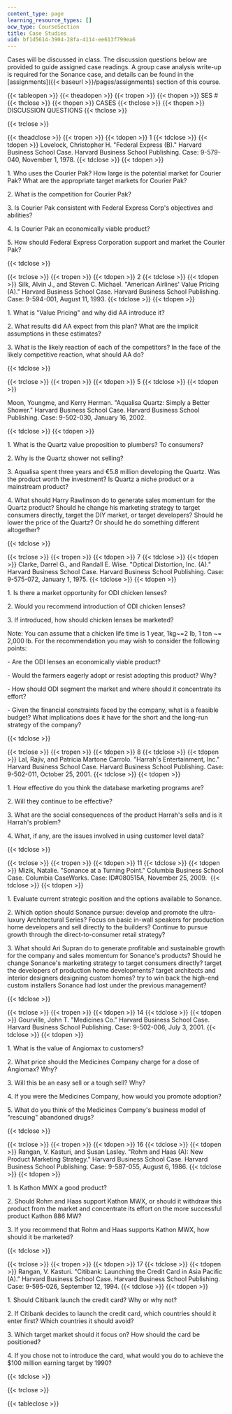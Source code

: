 ```yaml
---
content_type: page
learning_resource_types: []
ocw_type: CourseSection
title: Case Studies
uid: bf1d5614-3904-28fa-4114-ee613f799ea6
---
```


Cases will be discussed in class. The discussion questions below are provided to guide assigned case readings. A group case analysis write-up is required for the Sonance case, and details can be found in the [assignments]({{< baseurl >}}/pages/assignments) section of this course.

{{< tableopen >}}
{{< theadopen >}}
{{< tropen >}}
{{< thopen >}}
SES #
{{< thclose >}}
{{< thopen >}}
CASES
{{< thclose >}}
{{< thopen >}}
DISCUSSION QUESTIONS
{{< thclose >}}

{{< trclose >}}

{{< theadclose >}}
{{< tropen >}}
{{< tdopen >}}
1
{{< tdclose >}}
{{< tdopen >}}
Lovelock, Christopher H. "Federal Express (B)." Harvard Business School Case. Harvard Business School Publishing. Case: 9-579-040, November 1, 1978.
{{< tdclose >}}
{{< tdopen >}}


1\. Who uses the Courier Pak? How large is the potential market for Courier Pak? What are the appropriate target markets for Courier Pak?

2\. What is the competition for Courier Pak?

3\. Is Courier Pak consistent with Federal Express Corp's objectives and abilities?

4\. Is Courier Pak an economically viable product?

5\. How should Federal Express Corporation support and market the Courier Pak?


{{< tdclose >}}

{{< trclose >}}
{{< tropen >}}
{{< tdopen >}}
2
{{< tdclose >}}
{{< tdopen >}}
Silk, Alvin J., and Steven C. Michael. "American Airlines' Value Pricing (A)." Harvard Business School Case. Harvard Business School Publishing. Case: 9-594-001, August 11, 1993.
{{< tdclose >}}
{{< tdopen >}}


1\. What is "Value Pricing" and why did AA introduce it?

2\. What results did AA expect from this plan? What are the implicit assumptions in these estimates?

3\. What is the likely reaction of each of the competitors? In the face of the likely competitive reaction, what should AA do?


{{< tdclose >}}

{{< trclose >}}
{{< tropen >}}
{{< tdopen >}}
5
{{< tdclose >}}
{{< tdopen >}}


Moon, Youngme, and Kerry Herman. "Aqualisa Quartz: Simply a Better Shower." Harvard Business School Case. Harvard Business School Publishing. Case: 9-502-030, January 16, 2002.


{{< tdclose >}}
{{< tdopen >}}


1\. What is the Quartz value proposition to plumbers? To consumers?

2\. Why is the Quartz shower not selling?

3\. Aqualisa spent three years and €5.8 million developing the Quartz. Was the product worth the investment? Is Quartz a niche product or a mainstream product?

4\. What should Harry Rawlinson do to generate sales momentum for the Quartz product? Should he change his marketing strategy to target consumers directly, target the DIY market, or target developers? Should he lower the price of the Quartz? Or should he do something different altogether?


{{< tdclose >}}

{{< trclose >}}
{{< tropen >}}
{{< tdopen >}}
7
{{< tdclose >}}
{{< tdopen >}}
Clarke, Darrel G., and Randall E. Wise. "Optical Distortion, Inc. (A)." Harvard Business School Case. Harvard Business School Publishing. Case: 9-575-072, January 1, 1975.
{{< tdclose >}}
{{< tdopen >}}


1\. Is there a market opportunity for ODI chicken lenses?

2\. Would you recommend introduction of ODI chicken lenses?

3\. If introduced, how should chicken lenses be marketed?

Note: You can assume that a chicken life time is 1 year, 1kg~=2 lb, 1 ton ~= 2,000 lb. For the recommendation you may wish to consider the following points:

\- Are the ODI lenses an economically viable product?

\- Would the farmers eagerly adopt or resist adopting this product? Why?

\- How should ODI segment the market and where should it concentrate its effort?

\- Given the financial constraints faced by the company, what is a feasible budget? What implications does it have for the short and the long-run strategy of the company?


{{< tdclose >}}

{{< trclose >}}
{{< tropen >}}
{{< tdopen >}}
8
{{< tdclose >}}
{{< tdopen >}}
Lal, Rajiv, and Patricia Martone Carrolo. "Harrah's Entertainment, Inc." Harvard Business School Case. Harvard Business School Publishing. Case: 9-502-011, October 25, 2001.
{{< tdclose >}}
{{< tdopen >}}


1\. How effective do you think the database marketing programs are?

2\. Will they continue to be effective?

3\. What are the social consequences of the product Harrah's sells and is it Harrah's problem?

4\. What, if any, are the issues involved in using customer level data?


{{< tdclose >}}

{{< trclose >}}
{{< tropen >}}
{{< tdopen >}}
11
{{< tdclose >}}
{{< tdopen >}}
Mizik, Natalie. "Sonance at a Turning Point." Columbia Business School Case. Columbia CaseWorks. Case: ID#080515A, November 25, 2009. 
{{< tdclose >}}
{{< tdopen >}}


1\. Evaluate current strategic position and the options available to Sonance.

2\. Which option should Sonance pursue: develop and promote the ultra-luxury Architectural Series? Focus on basic in-wall speakers for production home developers and sell directly to the builders? Continue to pursue growth through the direct-to-consumer retail strategy?

3\. What should Ari Supran do to generate profitable and sustainable growth for the company and sales momentum for Sonance's products? Should he change Sonance's marketing strategy to target consumers directly? target the developers of production home developments? target architects and interior designers designing custom homes? try to win back the high-end custom installers Sonance had lost under the previous management?


{{< tdclose >}}

{{< trclose >}}
{{< tropen >}}
{{< tdopen >}}
14
{{< tdclose >}}
{{< tdopen >}}
Gourville, John T. "Medicines Co." Harvard Business School Case. Harvard Business School Publishing. Case: 9-502-006, July 3, 2001.
{{< tdclose >}}
{{< tdopen >}}


1\. What is the value of Angiomax to customers?

2\. What price should the Medicines Company charge for a dose of Angiomax? Why?

3\. Will this be an easy sell or a tough sell? Why?

4\. If you were the Medicines Company, how would you promote adoption?

5\. What do you think of the Medicines Company's business model of "rescuing" abandoned drugs?


{{< tdclose >}}

{{< trclose >}}
{{< tropen >}}
{{< tdopen >}}
16
{{< tdclose >}}
{{< tdopen >}}
Rangan, V. Kasturi, and Susan Lasley. "Rohm and Haas (A): New Product Marketing Strategy." Harvard Business School Case. Harvard Business School Publishing. Case: 9-587-055, August 6, 1986.
{{< tdclose >}}
{{< tdopen >}}


1\. Is Kathon MWX a good product?

2\. Should Rohm and Haas support Kathon MWX, or should it withdraw this product from the market and concentrate its effort on the more successful product Kathon 886 MW?

3\. If you recommend that Rohm and Haas supports Kathon MWX, how should it be marketed?


{{< tdclose >}}

{{< trclose >}}
{{< tropen >}}
{{< tdopen >}}
17
{{< tdclose >}}
{{< tdopen >}}
Rangan, V. Kasturi. "Citibank: Launching the Credit Card in Asia Pacific (A)." Harvard Business School Case. Harvard Business School Publishing. Case: 9-595-026, September 12, 1994.
{{< tdclose >}}
{{< tdopen >}}


1\. Should Citibank launch the credit card? Why or why not?

2\. If Citibank decides to launch the credit card, which countries should it enter first? Which countries it should avoid?

3\. Which target market should it focus on? How should the card be positioned?

4\. If you chose not to introduce the card, what would you do to achieve the $100 million earning target by 1990?


{{< tdclose >}}

{{< trclose >}}

{{< tableclose >}}